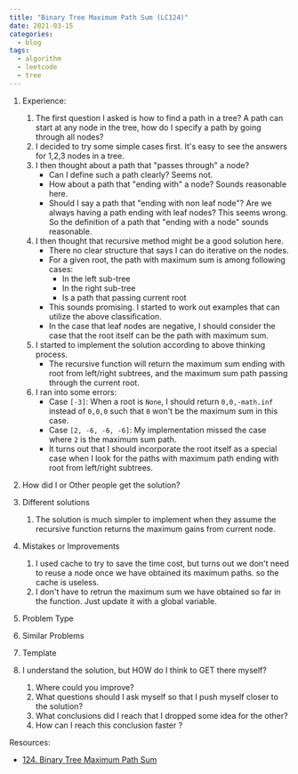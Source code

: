 ```yaml
---
title: "Binary Tree Maximum Path Sum (LC124)"
date: 2021-03-15
categories:
  - blog
tags:
  - algorithm
  - leetcode
  - tree
---
```


1. Experience:
    1. The first question I asked is how to find a path in a tree? A path can start at any node in the tree, how do I specify a path by going through all nodes? 
    2. I decided to try some simple cases first. It's easy to see the answers for 1,2,3 nodes in a tree.
    3. I then thought about a path that "passes through" a node? 
        * Can I define such a path clearly? Seems not.
        * How about a path that "ending with" a node? Sounds reasonable here.
        * Should I say a path that "ending with non leaf node"? Are we always having a path ending with leaf nodes? This seems wrong. So the definition of a path that "ending with a node" sounds reasonable.
    4. I then thought that recursive method might be a good solution here.
        * There no clear structure that says I can do iterative on the nodes.
        * For a given root, the path with maximum sum is among following cases:
            * In the left sub-tree
            * In the right sub-tree
            * Is a path that passing current root
        * This sounds promising. I started to work out examples that can utilize the above classification.
        * In the case that leaf nodes are negative, I should consider the case that the root itself can be the path with maximum sum.
    5. I started to implement the solution according to above thinking process.
        * The recursive function will return the maximum sum ending with root from left/right subtrees, and the maximum sum path passing through the current root.
    6. I ran into some errors:
        * Case `[-3]`: When a root is `None`, I should return `0,0,-math.inf` instead of `0,0,0` such that `0` won't be the maximum sum in this case.
        * Case `[2, -6, -6, -6]`: My implementation missed the case where `2` is the maximum sum path.
        * It turns out that I should incorporate the root itself as a special case when I look for the paths with maximum path ending with root from left/right subtrees.


2. How did I or Other people get the solution? 


3. Different solutions
    1. The solution is much simpler to implement when they assume the recursive function returns the maximum gains from current node.

4. Mistakes or Improvements
    1. I used cache to try to save the time cost, but turns out we don't need to reuse a node once we have obtained its maximum paths. so the cache is useless.
    2. I don't have to retrun the maximum sum we have obtained so far in the function. Just update it with a global variable.

5. Problem Type
    
6. Similar Problems


7. Template

8. I understand the solution, but HOW do I think to GET there myself?
    1. Where could you improve?
    2. What questions should I ask myself so that I push myself closer to the solution? 
    3. What conclusions did I reach that I dropped some idea for the other? 
    4. How can I reach this conclusion faster ?
    



Resources:
* [124. Binary Tree Maximum Path Sum][LeetCode Link]


[LeetCode Link]: https://leetcode.com/problems/binary-tree-maximum-path-sum/